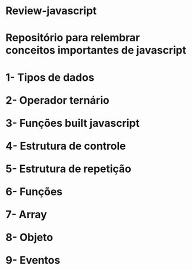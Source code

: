 # Review-javascript
<h1>Repositório para relembrar conceitos importantes de javascript<h1/>
 
<p>1- Tipos de dados<p/>
<p>2- Operador ternário<p/>
<p>3- Funções built javascript<p/>
<p>4- Estrutura de controle<p/>
<p>5- Estrutura de repetição<p/>
<p>6- Funções</p>
<p>7- Array</p>
<p>8- Objeto</p>
<p>9- Eventos</p>
